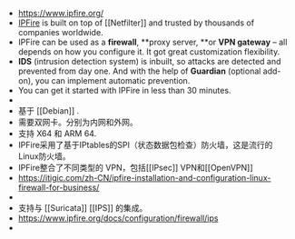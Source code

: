 - https://www.ipfire.org/
- [IPFire](https://www.ipfire.org/) is built on top of [[Netfilter]] and trusted by thousands of companies worldwide.
- IPFire can be used as a **firewall**, **proxy server, **or **VPN gateway** – all depends on how you configure it. It got great customization flexibility.
- **IDS** (intrusion detection system) is inbuilt, so attacks are detected and prevented from day one. And with the help of **Guardian** (optional add-on), you can implement automatic prevention.
- You can get it started with IPFire in less than 30 minutes.
-
- 基于 [[Debian]] .
- 需要双网卡。分别为内网和外网。
- 支持 X64 和 ARM 64.
- IPFire采用了基于IPtables的SPI（状态数据包检查）防火墙，这是流行的Linux防火墙。
- IPFire整合了不同类型的 VPN，包括[[IPsec]] VPN和[[OpenVPN]]
- https://itigic.com/zh-CN/ipfire-installation-and-configuration-linux-firewall-for-business/
-
- 支持与 [[Suricata]] [[IPS]] 的集成。
- https://www.ipfire.org/docs/configuration/firewall/ips
-